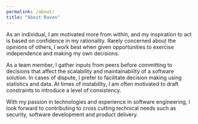 ```yaml
---
permalink: /about/
title: "About Raven"
---
```


As an individual, I am motivated more from within, and my inspiration to act is based on confidence in my rationality. Rarely concerned about the opinions of others, I work best when given opportunities to exercise independence and making my own decisions.

As a team member, I gather inputs from peers before committing to decisions that affect the scalability and maintainability of a software solution. In cases of dispute, I prefer to facilitate decision making using statistics and data. At times of instability, I am often motivated to draft constraints to introduce a level of consistency.

With my passion in technologies and experience in software engineering, I look forward to contributing to cross cutting technical needs such as security, software development and product delivery.
